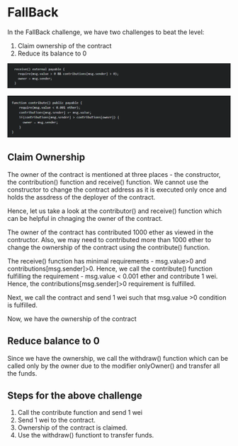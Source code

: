 
# FallBack

In the FallBack challenge, we have two challenges to beat the level:

1. Claim ownership of the contract
2. Reduce its balance to 0

![alt text](image1.png)

![alt text](image2.png)

## Claim Ownership

The owner of the contract is mentioned at three places - the constructor, the contribution() function and receive() function.
We cannot use the constructor to change the contract address as it is executed only once and holds the assdress of the deployer of the contract. 

Hence, let us take a look at the contributor() and receive() function which can be helpful in chnaging the owner of the contract. 

The owner of the contract has contributed 1000 ether as viewed in the contructor. Also, we may need to contributed more than 1000 ether to change the ownership of the contract using the contribute() function.

The receive() function has minimal requirements - msg.value>0 and contributions[msg.sender]>0. Hence, we call the contribute() function fulfilling the requirement - msg.value < 0.001 ether and contribute 1 wei. Hence, the contributions[msg.sender]>0 requirement is fulfilled.

Next, we call the contract and send 1 wei such that msg.value >0 condition is fulfilled. 

Now, we have the ownership of the contract

## Reduce balance to 0

Since we have the ownership, we call the withdraw() function which can be called only by the owner due to the modifier onlyOwner() and transfer all the funds.

## Steps for the above challenge 
1. Call the contribute function and send 1 wei
2. Send 1 wei to the contract.
3. Ownership of the contract is claimed.
4. Use the withdraw() functiont to transfer funds.